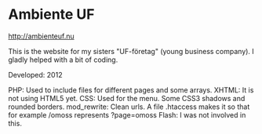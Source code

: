 Ambiente UF
===========

http://ambienteuf.nu

This is the website for my sisters "UF-företag" (young business company). I gladly helped with a bit of coding.

Developed: 2012

PHP: 
    Used to include files for different pages and some arrays.
XHTML: 
    It is not using HTML5 yet.
CSS: 
    Used for the menu. Some CSS3 shadows and rounded borders.
mod_rewrite: 
    Clean urls. A file .htaccess makes it so that for example /omoss represents ?page=omoss
Flash: 
    I was not involved in this.

